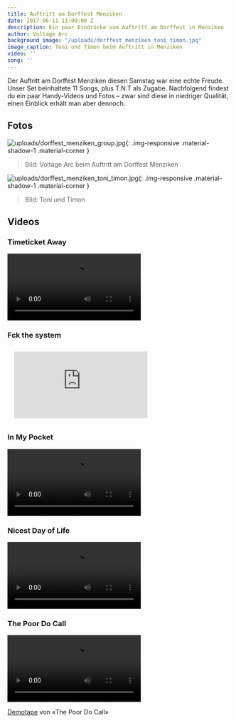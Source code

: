 ```yaml
---
title: Auftritt am Dorffest Menziken
date: 2017-06-11 11:00:00 Z
description: Ein paar Eindrücke vom Auftritt am Dorffest in Menziken
author: Voltage Arc
background_image: "/uploads/dorffest_menziken_toni_timon.jpg"
image_caption: Toni und Timon beim Auftritt in Menziken
video: ''
song: ''
---
```


Der Auftritt am Dorffest Menziken diesen Samstag war eine echte Freude. Unser Set beinhaltete 11 Songs, plus T.N.T als Zugabe. Nachfolgend findest du ein paar Handy-Videos und Fotos – zwar sind diese in niedriger Qualität, einen Einblick erhält man aber dennoch.

## Fotos

![uploads/dorffest_menziken_group.jpg](/uploads/dorffest_menziken_group.jpg){: .img-responsive .material-shadow-1 .material-corner }

> Bild: Voltage Arc beim Auftritt am Dorffest Menziken

![uploads/dorffest_menziken_toni_timon.jpg](/uploads/dorffest_menziken_toni_timon.jpg){: .img-responsive .material-shadow-1 .material-corner }

> Bild: Toni und Timon


## Videos

### Timeticket Away

<div class="row">
    <div class="col-lg-6 col-md-6 col-sm-12 col-xs-12">
        <video class="video--fullwidth" src="/uploads/videos/dorffest_menziken_timeticket_away.mp4" controls></video>
    </div>
</div>

### Fck the system

<div class="row">
    <div style="padding:10px 15px" class="inline-video col-lg-6 col-md-6 col-sm-12 col-xs-12">
        <div class=" embed-responsive embed-responsive-16by9">
            <iframe class="embed-responsive-item" src="https://www.facebook.com/plugins/video.php?href=https%3A%2F%2Fwww.facebook.com%2FVoltageArc%2Fvideos%2F1925213441028360%2F&show_text=0" frameborder="0" allowfullscreen></iframe>
        </div>
    </div>
</div>

### In My Pocket
<div class="row">
    <div class="col-lg-6 col-md-6 col-sm-12 col-xs-12">
        <video class="video--fullwidth" src="/uploads/videos/dorffest_menziken_in_my_pocket.mp4" controls></video>
    </div>
</div>

### Nicest Day of Life
<div class="row">
    <div class="col-lg-6 col-md-6 col-sm-12 col-xs-12">
        <video class="video--fullwidth" src="/uploads/videos/dorffest_menziken_nicest_day_of_life.mp4" controls></video>
    </div>
</div>

### The Poor Do Call
<div class="row">
    <div class="col-lg-6 col-md-6 col-sm-12 col-xs-12">
        <video class="video--fullwidth" src="/uploads/videos/dorffest_menziken_the_poor_do_call.mp4" controls></video>
    </div>
</div>

[Demotape](/2017/05/21/in-my-pocket-and-the-poor-do-call.html) von «The Poor Do Call»
